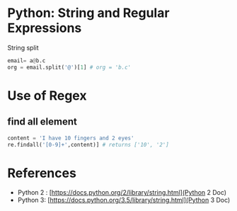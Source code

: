 # Python: String and Regular Expressions
 String split

```python
email= a@b.c
org = email.split('@')[1] # org = 'b.c'
```

# Use of Regex

## find all element

```python
content = 'I have 10 fingers and 2 eyes'
re.findall('[0-9]+',content)] # returns ['10', '2']
```

# References
*   Python 2 : [https://docs.python.org/2/library/string.html](Python 2 Doc)
*   Python 3: [https://docs.python.org/3.5/library/string.html](Python 3 Doc)
